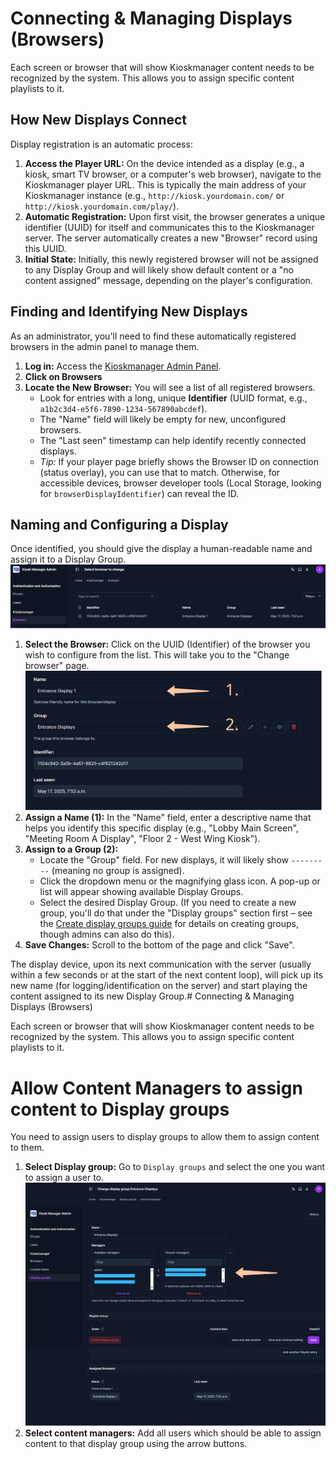 # Connecting & Managing Displays (Browsers)

Each screen or browser that will show Kioskmanager content needs to be recognized by the system. This allows you to assign specific content playlists to it.

## How New Displays Connect

Display registration is an automatic process:

1.  **Access the Player URL:** On the device intended as a display (e.g., a kiosk, smart TV browser, or a computer's web browser), navigate to the Kioskmanager player URL. This is typically the main address of your Kioskmanager instance (e.g., `http://kiosk.yourdomain.com/` or `http://kiosk.yourdomain.com/play/`).
2.  **Automatic Registration:** Upon first visit, the browser generates a unique identifier (UUID) for itself and communicates this to the Kioskmanager server. The server automatically creates a new "Browser" record using this UUID.
3.  **Initial State:** Initially, this newly registered browser will not be assigned to any Display Group and will likely show default content or a "no content assigned" message, depending on the player's configuration.

## Finding and Identifying New Displays

As an administrator, you'll need to find these automatically registered browsers in the admin panel to manage them.

1.  **Log in:** Access the [Kioskmanager Admin Panel](../getting-started.md).
2.  **Click on Browsers**
3.  **Locate the New Browser:** You will see a list of all registered browsers.
    * Look for entries with a long, unique **Identifier** (UUID format, e.g., `a1b2c3d4-e5f6-7890-1234-567890abcdef`).
    * The "Name" field will likely be empty for new, unconfigured browsers.
    * The "Last seen" timestamp can help identify recently connected displays.
    * *Tip:* If your player page briefly shows the Browser ID on connection (status overlay), you can use that to match. Otherwise, for accessible devices, browser developer tools (Local Storage, looking for `browserDisplayIdentifier`) can reveal the ID.

## Naming and Configuring a Display

Once identified, you should give the display a human-readable name and assign it to a Display Group.
![Browser View](./Untitled-4.jpg)  
1.  **Select the Browser:** Click on the UUID (Identifier) of the browser you wish to configure from the list. This will take you to the "Change browser" page.  
![Modify Browser properties](./Untitled-5.jpg)  
2.  **Assign a Name (1):** In the "Name" field, enter a descriptive name that helps you identify this specific display (e.g., "Lobby Main Screen", "Meeting Room A Display", "Floor 2 - West Wing Kiosk").
3.  **Assign to a Group (2):**
    * Locate the "Group" field. For new displays, it will likely show `---------` (meaning no group is assigned).
    * Click the dropdown menu or the magnifying glass icon. A pop-up or list will appear showing available Display Groups.
    * Select the desired Display Group. (If you need to create a new group, you'll do that under the "Display groups" section first – see the [Create display groups guide](./create-display-groups.md) for details on creating groups, though admins can also do this).
4.  **Save Changes:** Scroll to the bottom of the page and click "Save".

The display device, upon its next communication with the server (usually within a few seconds or at the start of the next content loop), will pick up its new name (for logging/identification on the server) and start playing the content assigned to its new Display Group.# Connecting & Managing Displays (Browsers)

Each screen or browser that will show Kioskmanager content needs to be recognized by the system. This allows you to assign specific content playlists to it.

# Allow Content Managers to assign content to Display groups

You need to assign users to display groups to allow them to assign content to them.  

1. **Select Display group:** Go to `Display groups` and select the one you want to assign a user to.  
![Display group options page](./Untitled-6.jpg)
2. **Select content managers:** Add all users which should be able to assign content to that display group using the arrow buttons.
